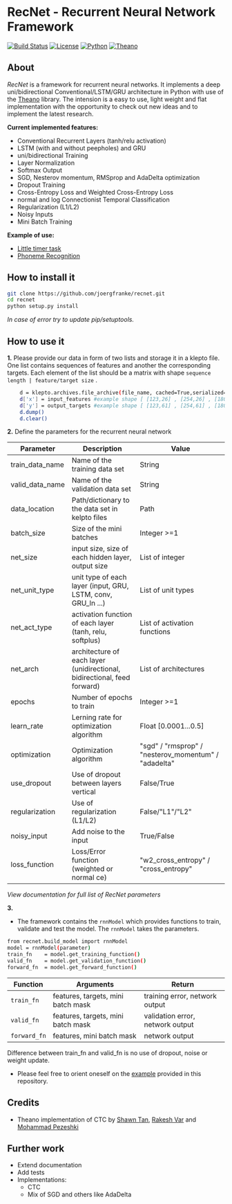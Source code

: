 
# RecNet - Recurrent Neural Network Framework

[![Build Status](https://travis-ci.org/joergfranke/recnet.svg?branch=master)](https://travis-ci.org/joergfranke/recnet)
[![License](https://img.shields.io/github/license/mashape/apistatus.svg)](https://github.com/joergfranke/recnet/blob/master/LICENSE.txt)
[![Python](https://img.shields.io/badge/python-2.7-yellow.svg)](https://www.python.org/download/releases/2.7/)
[![Theano](https://img.shields.io/badge/theano-0.8.2-yellow.svg)](http://deeplearning.net/software/theano/)

## About
*RecNet* is a framework for recurrent neural networks. It implements a deep uni/bidirectional Conventional/LSTM/GRU architecture in Python with use of the
[Theano](http://deeplearning.net/software/theano/) library. The intension is a easy to use, light weight and flat implementation with
the opportunity to check out new ideas and to implement the latest research.

__Current implemented features:__

- Conventional Recurrent Layers (tanh/relu activation)
- LSTM (with and without peepholes) and GRU
- uni/bidirectional Training
- Layer Normalization
- Softmax Output
- SGD, Nesterov momentum, RMSprop and AdaDelta optimization
- Dropout Training
- Cross-Entropy Loss and Weighted Cross-Entropy Loss
- normal and log Connectionist Temporal Classification
- Regularization (L1/L2)
- Noisy Inputs
- Mini Batch Training



__Example of use:__

- [Little timer task](https://github.com/joergfranke/recnet/tree/master/examples/little_timer_task)
- [Phoneme Recognition](https://github.com/joergfranke/phoneme_recognition)


## How to install it

```bash
git clone https://github.com/joergfranke/recnet.git
cd recnet
python setup.py install
```

*In case of error try to update pip/setuptools.*

## How to use it

__1.__
Please provide our data in form of two lists and storage it in a klepto file. One list contains sequences of features
and another the corresponding targets. Each element of the list should be a matrix with shape `sequence length | feature/target size` .

```bash
    d = klepto.archives.file_archive(file_name, cached=True,serialized=True)
    d['x'] = input_features #example shape [ [123,26] , [254,26] , [180,26] , [340,26] , ... ]
    d['y'] = output_targets #example shape [ [123,61] , [254,61] , [180,61] , [340,61] , ... ]
    d.dump()
    d.clear()
```

__2.__
Define the parameters for the recurrent neural network

| Parameter           | Description                                        | Value          |
| ------------------- | ---------------------------------------------------| ---------------- |
| train_data_name     | Name of the training data set | String |
| valid_data_name     | Name of the validation data set | String |
| data_location     | Path/dictionary to the data set in kelpto files | Path |
| batch_size     | Size of the mini batches | Integer >=1 |
| net_size            | input size, size of each hidden layer, output size | List of integer |
| net_unit_type       | unit type of each layer (input, GRU, LSTM, conv, GRU_ln ...) | List of unit types |
| net_act_type        | activation function of each layer (tanh, relu, softplus) | List of activation functions |
| net_arch            | architecture of each layer (unidirectional, bidirectional, feed forward)  | List of architectures |
| epochs             | Number of epochs to train                          | Integer >=1          |
| learn_rate         | Lerning rate for optimization algorithm            | Float [0.0001...0.5] |
| optimization       | Optimization algorithm                             | "sgd" / "rmsprop" / "nesterov_momentum" / "adadelta" |
| use_dropout        | Use of dropout between layers vertical             | False/True       |
| regularization     | Use of regularization (L1/L2)                      | False/"L1"/"L2"  |
| noisy_input        | Add noise to the input                             | True/False          |
| loss_function      | Loss/Error function (weighted or normal ce)        | "w2_cross_entropy" / "cross_entropy"          |

*View documentation for full list of RecNet parameters*

__3.__
- The framework contains the `rnnModel` which provides functions to train, validate and test the model.
The `rnnModel` takes the parameters.
```bash
from recnet.build_model import rnnModel
model = rnnModel(parameter)
train_fn    = model.get_training_function()
valid_fn    = model.get_validation_function()
forward_fn  = model.get_forward_function()
```

| Function | Arguments | Return   |
|----------|-----------|----------|
| `train_fn` | features, targets, mini  batch mask | training error, network output |
| `valid_fn` | features, targets, mini batch mask | validation error, network output |
| `forward_fn` | features, mini batch mask | network output |

Difference between train_fn and valid_fn is no use of dropout, noise or weight update.


- Please feel free to orient oneself on the [example](https://github.com/joergfranke/recnet/tree/master/examples/little_timer_task) provided in this repository.


## Credits
* Theano implementation of CTC by [Shawn Tan](https://github.com/shawntan/theano-ctc/), [Rakesh Var](https://github.com/rakeshvar/rnn_ctc) and [Mohammad Pezeshki](https://github.com/mohammadpz)


## Further work

- Extend documentation
- Add tests
- Implementations:
    - CTC
    - Mix of SGD and others like AdaDelta
